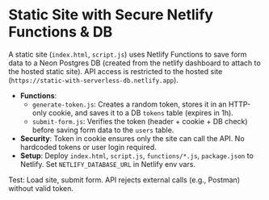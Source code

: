# Static Site with Secure Netlify Functions & DB

A static site (`index.html`, `script.js`) uses Netlify Functions to save form data to a Neon Postgres DB (created from the netlify dashboard to attach to the hosted static site). API access is restricted to the hosted site (`https://static-with-serverless-db.netlify.app`).

- **Functions**:
  - `generate-token.js`: Creates a random token, stores it in an HTTP-only cookie, and saves it to a DB `tokens` table (expires in 1h).
  - `submit-form.js`: Verifies the token (header + cookie + DB check) before saving form data to the `users` table.
- **Security**: Token in cookie ensures only the site can call the API. No hardcoded tokens or user login required.
- **Setup**: Deploy `index.html`, `script.js`, `functions/*.js`, `package.json` to Netlify. Set `NETLIFY_DATABASE_URL` in Netlify env vars.

Test: Load site, submit form. API rejects external calls (e.g., Postman) without valid token.